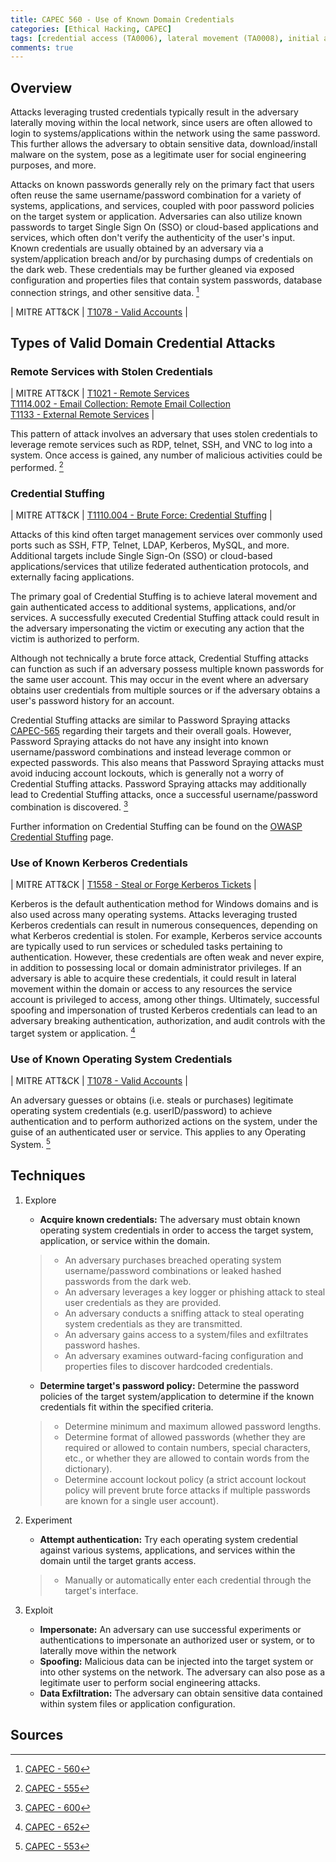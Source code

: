 ```yaml
---
title: CAPEC 560 - Use of Known Domain Credentials
categories: [Ethical Hacking, CAPEC]
tags: [credential access (TA0006), lateral movement (TA0008), initial access (TA0001)]
comments: true
---
```


## Overview

Attacks leveraging trusted credentials typically result in the adversary laterally moving within the local network, since users are often allowed to login to systems/applications within the network using the same password. This further allows the adversary to obtain sensitive data, download/install malware on the system, pose as a legitimate user for social engineering purposes, and more.

Attacks on known passwords generally rely on the primary fact that users often reuse the same username/password combination for a variety of systems, applications, and services, coupled with poor password policies on the target system or application. Adversaries can also utilize known passwords to target Single Sign On (SSO) or cloud-based applications and services, which often don't verify the authenticity of the user's input. Known credentials are usually obtained by an adversary via a system/application breach and/or by purchasing dumps of credentials on the dark web. These credentials may be further gleaned via exposed configuration and properties files that contain system passwords, database connection strings, and other sensitive data. [^1]

| MITRE ATT&CK | [T1078 - Valid Accounts](https://attack.mitre.org/techniques/T1078/) |

## Types of Valid Domain Credential Attacks

### Remote Services with Stolen Credentials

| MITRE ATT&CK | [T1021 - Remote Services](https://attack.mitre.org/techniques/T1021/) <br> [T1114.002 - Email Collection: Remote Email Collection](https://attack.mitre.org/techniques/T1114/002/) <br> [T1133 - External Remote Services](https://attack.mitre.org/techniques/T1133/) |

This pattern of attack involves an adversary that uses stolen credentials to leverage remote services such as RDP, telnet, SSH, and VNC to log into a system. Once access is gained, any number of malicious activities could be performed. [^2]

### Credential Stuffing

| MITRE ATT&CK | [T1110.004 - Brute Force: Credential Stuffing](https://attack.mitre.org/techniques/T1110/004/) |

Attacks of this kind often target management services over commonly used ports such as SSH, FTP, Telnet, LDAP, Kerberos, MySQL, and more. Additional targets include Single Sign-On (SSO) or cloud-based applications/services that utilize federated authentication protocols, and externally facing applications.

The primary goal of Credential Stuffing is to achieve lateral movement and gain authenticated access to additional systems, applications, and/or services. A successfully executed Credential Stuffing attack could result in the adversary impersonating the victim or executing any action that the victim is authorized to perform.

Although not technically a brute force attack, Credential Stuffing attacks can function as such if an adversary possess multiple known passwords for the same user account. This may occur in the event where an adversary obtains user credentials from multiple sources or if the adversary obtains a user's password history for an account.

Credential Stuffing attacks are similar to Password Spraying attacks [CAPEC-565](https://capec.mitre.org/data/definitions/565.html) regarding their targets and their overall goals. However, Password Spraying attacks do not have any insight into known username/password combinations and instead leverage common or expected passwords. This also means that Password Spraying attacks must avoid inducing account lockouts, which is generally not a worry of Credential Stuffing attacks. Password Spraying attacks may additionally lead to Credential Stuffing attacks, once a successful username/password combination is discovered. [^3]

Further information on Credential Stuffing can be found on the [OWASP Credential Stuffing](https://owasp.org/www-community/attacks/Credential_stuffing) page.

### Use of Known Kerberos Credentials

| MITRE ATT&CK | [T1558 - Steal or Forge Kerberos Tickets](https://attack.mitre.org/techniques/T1558/) |

Kerberos is the default authentication method for Windows domains and is also used across many operating systems. Attacks leveraging trusted Kerberos credentials can result in numerous consequences, depending on what Kerberos credential is stolen. For example, Kerberos service accounts are typically used to run services or scheduled tasks pertaining to authentication. However, these credentials are often weak and never expire, in addition to possessing local or domain administrator privileges. If an adversary is able to acquire these credentials, it could result in lateral movement within the domain or access to any resources the service account is privileged to access, among other things. Ultimately, successful spoofing and impersonation of trusted Kerberos credentials can lead to an adversary breaking authentication, authorization, and audit controls with the target system or application. [^4]

### Use of Known Operating System Credentials

| MITRE ATT&CK | [T1078 - Valid Accounts](https://attack.mitre.org/techniques/T1078/) |

An adversary guesses or obtains (i.e. steals or purchases) legitimate operating system credentials (e.g. userID/password) to achieve authentication and to perform authorized actions on the system, under the guise of an authenticated user or service. This applies to any Operating System. [^5]

## Techniques

1. Explore
    - **Acquire known credentials:** The adversary must obtain known operating system credentials in order to access the target system, application, or service within the domain.

    > - An adversary purchases breached operating system username/password combinations or leaked hashed passwords from the dark web.
    > - An adversary leverages a key logger or phishing attack to steal user credentials as they are provided.
    > - An adversary conducts a sniffing attack to steal operating system credentials as they are transmitted.
    > - An adversary gains access to a system/files and exfiltrates password hashes.
    > - An adversary examines outward-facing configuration and properties files to discover hardcoded credentials.

    - **Determine target's password policy:** Determine the password policies of the target system/application to determine if the known credentials fit within the specified criteria.

    > - Determine minimum and maximum allowed password lengths.
    > - Determine format of allowed passwords (whether they are required or allowed to contain numbers, special characters, etc., or whether they are allowed to contain words from the dictionary).
    > - Determine account lockout policy (a strict account lockout policy will prevent brute force attacks if multiple passwords are known for a single user account).

2. Experiment
    - **Attempt authentication:** Try each operating system credential against various systems, applications, and services within the domain until the target grants access.

    > - Manually or automatically enter each credential through the target's interface.

3. Exploit
    - **Impersonate:** An adversary can use successful experiments or authentications to impersonate an authorized user or system, or to laterally move within the network
    - **Spoofing:** Malicious data can be injected into the target system or into other systems on the network. The adversary can also pose as a legitimate user to perform social engineering attacks.
    - **Data Exfiltration:** The adversary can obtain sensitive data contained within system files or application configuration.

## Sources

[^1]: [CAPEC - 560](https://capec.mitre.org/data/definitions/560.html)
[^2]: [CAPEC - 555](https://capec.mitre.org/data/definitions/555.html)
[^3]: [CAPEC - 600](https://capec.mitre.org/data/definitions/600.html)
[^4]: [CAPEC - 652](https://capec.mitre.org/data/definitions/652.html)
[^5]: [CAPEC - 553](https://capec.mitre.org/data/definitions/553.html)
